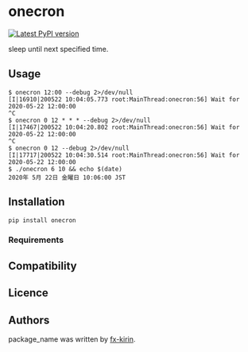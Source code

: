 # onecron

[![Latest PyPI version](https://img.shields.io/pypi/v/package_name.svg)](https://pypi.python.org/pypi/onecron)

sleep until next specified time.

## Usage

```
$ onecron 12:00 --debug 2>/dev/null
[I|16910|200522 10:04:05.773 root:MainThread:onecron:56] Wait for 2020-05-22 12:00:00
^C
$ onecron 0 12 * * * --debug 2>/dev/null
[I|17467|200522 10:04:20.802 root:MainThread:onecron:56] Wait for 2020-05-22 12:00:00
^C
$ onecron 0 12 --debug 2>/dev/null
[I|17717|200522 10:04:30.514 root:MainThread:onecron:56] Wait for 2020-05-22 12:00:00
$ ./onecron 6 10 && echo $(date)
2020年 5月 22日 金曜日 10:06:00 JST
```

## Installation

```
pip install onecron
```

### Requirements

## Compatibility

## Licence

## Authors

package\_name was written by [fx-kirin](fx.kirin@gmail.com).
